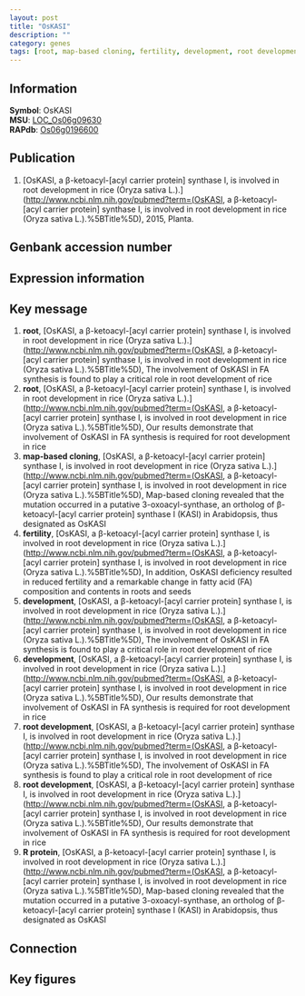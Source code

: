 ```yaml
---
layout: post
title: "OsKASI"
description: ""
category: genes
tags: [root, map-based cloning, fertility, development, root development, R protein, Gene]
---
```


## Information
__Symbol__: OsKASI  
__MSU__: [LOC_Os06g09630](http://rice.plantbiology.msu.edu/cgi-bin/ORF_infopage.cgi?orf=LOC_Os06g09630)  
__RAPdb__: [Os06g0196600](http://rapdb.dna.affrc.go.jp/viewer/gbrowse_details/irgsp1?name=Os06g0196600)  

## Publication
1. [OsKASI, a β-ketoacyl-[acyl carrier protein] synthase I, is involved in root development in rice (Oryza sativa L.).](http://www.ncbi.nlm.nih.gov/pubmed?term=(OsKASI, a β-ketoacyl-[acyl carrier protein] synthase I, is involved in root development in rice (Oryza sativa L.).%5BTitle%5D), 2015, Planta.

## Genbank accession number

## Expression information

## Key message
1. __root__, [OsKASI, a β-ketoacyl-[acyl carrier protein] synthase I, is involved in root development in rice (Oryza sativa L.).](http://www.ncbi.nlm.nih.gov/pubmed?term=(OsKASI, a β-ketoacyl-[acyl carrier protein] synthase I, is involved in root development in rice (Oryza sativa L.).%5BTitle%5D), The involvement of OsKASI in FA synthesis is found to play a critical role in root development of rice
2. __root__, [OsKASI, a β-ketoacyl-[acyl carrier protein] synthase I, is involved in root development in rice (Oryza sativa L.).](http://www.ncbi.nlm.nih.gov/pubmed?term=(OsKASI, a β-ketoacyl-[acyl carrier protein] synthase I, is involved in root development in rice (Oryza sativa L.).%5BTitle%5D),  Our results demonstrate that involvement of OsKASI in FA synthesis is required for root development in rice
3. __map-based cloning__, [OsKASI, a β-ketoacyl-[acyl carrier protein] synthase I, is involved in root development in rice (Oryza sativa L.).](http://www.ncbi.nlm.nih.gov/pubmed?term=(OsKASI, a β-ketoacyl-[acyl carrier protein] synthase I, is involved in root development in rice (Oryza sativa L.).%5BTitle%5D),  Map-based cloning revealed that the mutation occurred in a putative 3-oxoacyl-synthase, an ortholog of β-ketoacyl-[acyl carrier protein] synthase I (KASI) in Arabidopsis, thus designated as OsKASI
4. __fertility__, [OsKASI, a β-ketoacyl-[acyl carrier protein] synthase I, is involved in root development in rice (Oryza sativa L.).](http://www.ncbi.nlm.nih.gov/pubmed?term=(OsKASI, a β-ketoacyl-[acyl carrier protein] synthase I, is involved in root development in rice (Oryza sativa L.).%5BTitle%5D),  In addition, OsKASI deficiency resulted in reduced fertility and a remarkable change in fatty acid (FA) composition and contents in roots and seeds
5. __development__, [OsKASI, a β-ketoacyl-[acyl carrier protein] synthase I, is involved in root development in rice (Oryza sativa L.).](http://www.ncbi.nlm.nih.gov/pubmed?term=(OsKASI, a β-ketoacyl-[acyl carrier protein] synthase I, is involved in root development in rice (Oryza sativa L.).%5BTitle%5D), The involvement of OsKASI in FA synthesis is found to play a critical role in root development of rice
6. __development__, [OsKASI, a β-ketoacyl-[acyl carrier protein] synthase I, is involved in root development in rice (Oryza sativa L.).](http://www.ncbi.nlm.nih.gov/pubmed?term=(OsKASI, a β-ketoacyl-[acyl carrier protein] synthase I, is involved in root development in rice (Oryza sativa L.).%5BTitle%5D),  Our results demonstrate that involvement of OsKASI in FA synthesis is required for root development in rice
7. __root development__, [OsKASI, a β-ketoacyl-[acyl carrier protein] synthase I, is involved in root development in rice (Oryza sativa L.).](http://www.ncbi.nlm.nih.gov/pubmed?term=(OsKASI, a β-ketoacyl-[acyl carrier protein] synthase I, is involved in root development in rice (Oryza sativa L.).%5BTitle%5D), The involvement of OsKASI in FA synthesis is found to play a critical role in root development of rice
8. __root development__, [OsKASI, a β-ketoacyl-[acyl carrier protein] synthase I, is involved in root development in rice (Oryza sativa L.).](http://www.ncbi.nlm.nih.gov/pubmed?term=(OsKASI, a β-ketoacyl-[acyl carrier protein] synthase I, is involved in root development in rice (Oryza sativa L.).%5BTitle%5D),  Our results demonstrate that involvement of OsKASI in FA synthesis is required for root development in rice
9. __R protein__, [OsKASI, a β-ketoacyl-[acyl carrier protein] synthase I, is involved in root development in rice (Oryza sativa L.).](http://www.ncbi.nlm.nih.gov/pubmed?term=(OsKASI, a β-ketoacyl-[acyl carrier protein] synthase I, is involved in root development in rice (Oryza sativa L.).%5BTitle%5D),  Map-based cloning revealed that the mutation occurred in a putative 3-oxoacyl-synthase, an ortholog of β-ketoacyl-[acyl carrier protein] synthase I (KASI) in Arabidopsis, thus designated as OsKASI

## Connection

## Key figures


